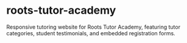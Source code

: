 # roots-tutor-academy
Responsive tutoring website for Roots Tutor Academy, featuring tutor categories, student testimonials, and embedded registration forms.
